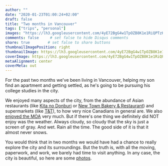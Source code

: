 ```yaml
---
author: ""
date: "2020-01-23T01:00:24+02:00"
draft: false
title: "Two months in Vancouver"
tags: ["trips", "personal"]
images: "https://lh3.googleusercontent.com/4yE72BgG4w1TpOZB8K1e1RiQPTzK1QvBvEE1x_0QyMSG77rXdpjxCqvq37G2CdLoY3GWgHbs9kt2yDwDGjH-gbqm7fNi5Qx9kMwMpoRguJ8tDf-30v722v1uKCCnCeO6yCf4nFyYsUI=w1920-h1080"
comments: false     # set false to hide Disqus comments
share: true        # set false to share buttons
thumbnailImagePosition: right
thumbnailImage: https://lh3.googleusercontent.com/4yE72BgG4w1TpOZB8K1e1RiQPTzK1QvBvEE1x_0QyMSG77rXdpjxCqvq37G2CdLoY3GWgHbs9kt2yDwDGjH-gbqm7fNi5Qx9kMwMpoRguJ8tDf-30v722v1uKCCnCeO6yCf4nFyYsUI=w1920-h1080
coverImage: https://lh3.googleusercontent.com/4yE72BgG4w1TpOZB8K1e1RiQPTzK1QvBvEE1x_0QyMSG77rXdpjxCqvq37G2CdLoY3GWgHbs9kt2yDwDGjH-gbqm7fNi5Qx9kMwMpoRguJ8tDf-30v722v1uKCCnCeO6yCf4nFyYsUI=w1920-h1080
metaAlignment: center
coverMeta: out
---
```


For the past two months we've been living in Vancouver, helping my son find an apartment and getting settled, as he's going to be pursuing his college studies in the city.

<!--more-->

We enjoyed many aspects of the city, from the abundance of Asian restaurants (like [Kita no Donburi](https://kita-no-donburi.com/) or [New Town Bakery & Restaurant](https://www.newtownbakery.ca/)) and supermarkets (like [T&T](https://www.tntsupermarket.com/)), to how very nice Canadians in general are. We also [enjoyed the MOA](https://blog.cortell.net/2020/01/moa-vancouver/) very much. But if there's one thing we definitely did NOT enjoy was the weather. Always cloudy, so cloudy that the sky is just a screen of gray. And wet. Rain all the time. The good side of it is that it almost never snows.

You would think that in two months we would have had a chance to really explore the city and its surroundings. But the truth is, with all the moving, paperwork, and work, we barely had time to visit anything. In any case, the city is beautiful, so here are some [photos](https://photos.app.goo.gl/Svqt54qBTd6ie9GY9).

<script src="https://cdn.jsdelivr.net/npm/publicalbum@latest/embed-ui.min.js" async></script>
<div class="pa-gallery-player-widget" style="width:100%; height:480px; display:none;"
  data-link="https://photos.app.goo.gl/Svqt54qBTd6ie9GY9"
  data-title="86 new photos by Jorge Cortell">
  <object data="https://lh3.googleusercontent.com/_9PtnShZwQM17SoxrYRVq-4xpi60vh1VbrJT1loaotncHCAuQ1M8qwVNxNVBgbm9X3meV5KPJscQZ9CnS6Bn4GfOAl9NLU1v6COfT4-BZmAuD7DcXurGQwcmpDTrfcq0F2gNzuZFG4o=w1920-h1080"></object>
  <object data="https://lh3.googleusercontent.com/H-PaifLF_dOi1B3zNCCFBT-2aT_mFY5l-Vlo_243PJwGqkn5eZvLjkggvrj4c49JnySUG-1CWKHLXEAYCxwggxs3rjnKFfJUk8VsuvEN4fb3m0NkkYO-O8PyqA9VFZUL7OCOMOqrj1Y=w1920-h1080"></object>
  <object data="https://lh3.googleusercontent.com/OFcM0srpjz583qEAukTXWU60R6ZgeR5SJdj_0Qw0W07Ey32Q5fqUqexJiOOqto1vQph1gyPjHKWvJgzGR6uKy5Ftta1MfjoDQ7wZW8YNZ7rOS4jKIWCWSX1MF1RtgQzEg53h676UwKE=w1920-h1080"></object>
  <object data="https://lh3.googleusercontent.com/qvaQg2GlTK3GCCUCfFA8_g1pcLLyTOV78QmQVU_Ex9dfh01FKOcUrgQ4x0NUyJV8Qv4Q4OisvpjvGYHYYsLon1dvRkIjYGqoe11AvbqU7oeMLYTkYR7Ju-Oks-y5AowLfn0d8TIq0vY=w1920-h1080"></object>
  <object data="https://lh3.googleusercontent.com/808lGOg4l-3Hq-4khr74wNp7Du6zqW9ALSrfrQwHeide-o-0eJ98BoTHe5Qpxc1J6Gh-vvyyuclugM8Xv8WJY0ddz25yARr6tbQHsyNi3TS5YpwO6qQg2HRXajoFqnZQFvdk-hNNYV0=w1920-h1080"></object>
  <object data="https://lh3.googleusercontent.com/C5f6ghdKZkuZl44IN7CTCQnRiJO2dlyNlZRqzHKc5xmkQGmMXFlpT0I3Qj2LoBKHa8Wcx2urhd7rl2GoUeXYbzrBrosGDzrQ-8ZTZ0_KxtNNyhDaAWxRy2Ix9YTr-gu8RpZ-AL51b8M=w1920-h1080"></object>
  <object data="https://lh3.googleusercontent.com/e4qXIoKuBusbZuBc7rJnHsSdhJVF-wRzwJrKzajArA6qn3_yy9CZY8sfJiOrczIAC3AVYz-1KDjsAmCS0oTM76ZTMgLhwpi9rAJv49bACRHc0eS1bqUkGIP937j87JWi4--wOeckSEg=w1920-h1080"></object>
  <object data="https://lh3.googleusercontent.com/c1Du7AFS2jnes_Kpl1hnjHxJJr8-9YuwFuXIAVE0ovTIEHgMNGSwzYfDeEXcSy8fc3j-UJdWaWAIAs4NEA34Ydyw0XXzFT36khjcsdEd2Xu8QEYFCf_Kcxau9j-519E_r0LlXqpAPAA=w1920-h1080"></object>
  <object data="https://lh3.googleusercontent.com/FLpmLoKl8cfCdtGxI7MKEo6Y6W6XS_wtoFhtjW7sWea-zgNc92C9Hw-ar4qTaIM1-BaLh2WyoePf27aj0V2Vgaha40gTm2nIM4ipImS8LvITf5MTxHeeLc8couAWyX_t3v1O9es8mNQ=w1920-h1080"></object>
  <object data="https://lh3.googleusercontent.com/imrX3FoUV58cFy9AKKArwgYT7Wtyyx1zC2n67c6b5Q_SmlgSmxG0UIrBz3YKGYsSodXcFeebyqAuxYuoI2mipeo8xQrkpedX324YqlvF1VBfjfChU0fLZvqofcEy7lSjx-BjJB0nr2I=w1920-h1080"></object>
  <object data="https://lh3.googleusercontent.com/YSi-HAM9yV4QxUEIpR-gqfZMzlv6v2TO4AGCtY_TF-i33EIBZjUBRcBgdvqYNh8qNqMkwi3Ibbpd__32SXXmSYtxboSpeD2iZS-TZxqE8vNznkLFjf8QmIXKpCX_71ZKVbSNeqbZNK8=w1920-h1080"></object>
  <object data="https://lh3.googleusercontent.com/ED8-dFIgQDFrcz1FvuwHzV-h-a2GnxzFSAOfxfGwkzeflaZpNxTRj-eefzHWkZC11iS8SwgKrIxlUUwThJ7NVM8l7eU_3D0bIztJTnuMCyiNbKovVwdN22v5PAegHbAEbHNPGuAZlzM=w1920-h1080"></object>
  <object data="https://lh3.googleusercontent.com/e5_MOJIOyeTCkMzaTgLAoBJuF_Xugr9W0EdJqPa8wBd4TH14s6QEV8m9Q8qJHQq--E49Dj_hGCKjwNhuj2YNjNjgK_i3bsf42gTBWTdwLeDaiTkhwKooj-oJJGlTq4j6JlG87YxZERQ=w1920-h1080"></object>
  <object data="https://lh3.googleusercontent.com/J0mTX9_3Q4EEFORQ8Gz8xdg5zghtzYRkY1P3T5c5Kcw23GpHutEQcOCI10FigDflobzG5cyYroqO8Ks5dnnZqACEd9jUkKJRlvQqSqYXwthYFqzCus-w6qt23Wahb-oGnFjOq7ToL4Y=w1920-h1080"></object>
  <object data="https://lh3.googleusercontent.com/ZHAkn5VD1AlqbsBWGEopZINDE4RHksR0j4-T-Ll2obaUMO11Xfrti3eDFRvVACpX5Zt4d9jWeQC357r7a6XXaeMftP76gYbK7otZUJ9UnjqA_yatZzncBmuYlwOr2627A0QVT0Wyd94=w1920-h1080"></object>
  <object data="https://lh3.googleusercontent.com/-6ghc1UwBK45rsyuguzk6pLxhKj2ITqzECqPI1ddKgG4h_i_DTLJEJMyo270Z_MuHODI7ZXlaLRvF1XUQ1237UYliqKXy3EwC8A9Q_Srzm4jB1-vnLgkFwSD0WjL0PVe0s5vJYexQqs=w1920-h1080"></object>
  <object data="https://lh3.googleusercontent.com/yB6R9ToDlNdBGXqv8W_KOGcxC8E5dyhCGJvP8mO0Rr92Qm5TtinAcGN4dWNAtM03NDWurjHl4JQAnFLVg4mO0dXQwPLS537Md074ZF_EFBxQW0-Wiv-v-mb9kYF8FOyrfzincI83sPo=w1920-h1080"></object>
  <object data="https://lh3.googleusercontent.com/s7z_mr_PqldMDOBd2-YKYYRFmTqXeYFJ-108q_hplnYblZ9WDsCO2SWl_tWL2J_JSV4jGcWYYZbsjzmcK7Fylyu07aGFYMGo3R252PiRgUklGZ3trPK0Yp3-E1AV8SlN_B9g9xkBYjc=w1920-h1080"></object>
  <object data="https://lh3.googleusercontent.com/0OfsBV3WM_3aiC3qLqC5mDiE818-ndwnFqNLSkwSFd78npLo_dqaiqtyFAeOJXWmBjl4DMDO6cmeXZd_aiXISCmrNwxNn0dG8RGECNX3Y7JvigJczcird1mE-r3kwysg2ioUL3YEH_c=w1920-h1080"></object>
  <object data="https://lh3.googleusercontent.com/jqaUQ2mz2Cy0qpM4lQS-lMN2f48HALp9XgYYVR4Ix6jCY1OmTPYUImu3XIo5m1YbN2a-5_vKrEGPN5PluT8GoCcWt8GsfJOSeYLTULnVbxx9lLMu1Mi1H2QVAHenL0rQh9DT91H-NaY=w1920-h1080"></object>
  <object data="https://lh3.googleusercontent.com/7Vgji3WQfUYJEOR_UQ0_dIzW2pRbxd4UURVAqu7N_qAt2tlGtnBlSaVUB52QG3U444tsMu4PCinidvvQ025jeIVm8bhmTG-llSgTrGg15bSalgEpTEz5GN3Qo13Ht91wfGwzbW3dfrI=w1920-h1080"></object>
  <object data="https://lh3.googleusercontent.com/j3d8bnTXXQ73boklhXA11wTsYfhiGNyR1RvMbROQSizNYM4FGY2ZwT_bmUAi7XURPEpMv0LhQANQsK7r2cdvuNJ0i01Xd9jfaaoun75L_YoEaSftoOrJcZc4RYwRi0Iupk0YDKWz0v0=w1920-h1080"></object>
  <object data="https://lh3.googleusercontent.com/TzvdGHJyjwOFizJr5VKKfPl62q4naZmpE4b4RFzj0dDY9qCP1fR3eN_XhBTjnxtrzFFl0ubeejmT2ZR15AfevgNDiWjre1gmONOXAbvQaHNZbaLBndsaAcFPWCplrV5TxXXAFi44E4I=w1920-h1080"></object>
  <object data="https://lh3.googleusercontent.com/rSo_5gO0cwrn7RaJltag5IUBnQdZXoV559xxTh6PLMfEYN_lm0N212XSbnLqwmOgels-ZhkJXJCAAdzH1SMXt2zgiQiQGC_8vR3Ptm7go9N2kjTOsXG3jYADONRJzd7PkTLi8F2E4h0=w1920-h1080"></object>
  <object data="https://lh3.googleusercontent.com/VHtLwnSSPaRNBeVIgm5lIDl1CiuWhHe8W-USG6tYj0yDTffLyyBB1Ig6gnhanhR7EW1XvslqJoO7L87_Tfx2OF3LlPBUm7zUFqLHt86F9O6M8jGpodOAhI7EvSQltAkxUJG_W9HXZo8=w1920-h1080"></object>
  <object data="https://lh3.googleusercontent.com/xMO0vtnuSiqs-qfjwCbM21ke8FWthU4xSEXHIc9Sy4KDKUFzHE3jsi2GwWiOizeG-aGAo0XLgyuJayt8S3b2w0KhZeeUmgq91TjaXTFTlnCuReRW71oTweMWb6fl3ea0hyCucr1AvAA=w1920-h1080"></object>
  <object data="https://lh3.googleusercontent.com/Mazo_UkP_HUBAIyMv_FdJcz0CW4PpnUdRk-GN6WznLdib9RMJCMTNx6S1kzx4kNq8rnfSixr-_aiXhC67_0tTX7H0FrWK-awpq3ED9L-_Zjz01Bie8YlYF9lk4567UJYuzHss8PJPG8=w1920-h1080"></object>
  <object data="https://lh3.googleusercontent.com/45sqjdhnC15eLEV3ZcFrMKCIy7vQFlwmByqFPAd7XQrcOCe9d7JjYHk1kAVIUvlgZWEdtHWc8ls103Cy4UwPDJKpvzQJ2VgBOnoewymmV-zLhRK8lvdQn5VklIcTZZP4FfyGh2vPO8c=w1920-h1080"></object>
  <object data="https://lh3.googleusercontent.com/Whaac47OkoxCvvV_YKgsCln6yHtxrGGSddjkbSznyxdY6RdnmWB43EQIsDhkM8e6LzFIHY1_laEkBTiUjo0PfgtVJICBxkikLkoQABp2MzXDeoqu1rLUgQUKN6zrgg_eIfX54uPorc0=w1920-h1080"></object>
  <object data="https://lh3.googleusercontent.com/fD4TfTfCn4nawnU9Hu9uJ6bZxF8B3nCY574-9IaiV1YENJE_efVDgjQ8s6Zfo5ktXOrlC_pEZqFuPp16bYz4n-K_TXP27tyl9shq41itJz9SkHEqgAtPUut-1LKkPgsK29GRIaK_mMI=w1920-h1080"></object>
  <object data="https://lh3.googleusercontent.com/joWSA2LuWUReAwp08-ijjnabCYIqhPUQgSlP1trFcdu7OA5uf625TQzPvSHd6jvBkg3TIyt6MMwseWweKo-XEwCbgf13oavCL284oZMoIcEUCpOoC0aiYmRNKTDdNTSdU32d2dWnkJg=w1920-h1080"></object>
  <object data="https://lh3.googleusercontent.com/Zy4heEzLp1Y87TavlEmyTxynDLId0DM4XhfGYoMQJDRhKn9XxlaKYdYuQGFt0_v4753doXofB5VfbEAmF-HoybMUZoOIyyw-rkGLNDiiQ5-Op3gY9r6CJ1gKPMMzikFZnLSQShAtGOo=w1920-h1080"></object>
  <object data="https://lh3.googleusercontent.com/dM9AmbDrMC4x5_SbFWDgN3bM_KdVTZvWXVBh8JCY-v8sQLYQTmM3KkRKQhKscYe3pLSwOicJEKkW4BqEiaO16hREni64b2akfAUSpuIC0P8irkas41XqG8JJ9EjYrFMw9kVv-rZYLnE=w1920-h1080"></object>
  <object data="https://lh3.googleusercontent.com/exUpaDJwyHn1Wf6EXdIPrFyQ24J650h88XR3JcMxqH4GllQV2p_JncIjK5SftRGVn-CgZN7aMnDE6CYP2i3sy0YNhJbIDuOaoA0ianBp74_WGgqUHyd6-Z_AgKfUNBov-SRb8RIJE9Q=w1920-h1080"></object>
  <object data="https://lh3.googleusercontent.com/BQftXPYPVOltkiT24lYnVOxB66EOP86zDZBCLyZWs2TqJ5i90J1S6GjGTgx-iQ1YkAPJt1UGuLU-UeKobsXGp8O3oesHYVdxFwIWX16GjkNNsUaKWxp_R7UQ-Bj3p-16hP9Yy1zBWfs=w1920-h1080"></object>
  <object data="https://lh3.googleusercontent.com/kdm7E2L_OPsf4D_5Pp9qVufHDuthfUNT-TVTkwFRK9ngyTPkYYlli3GW2q_0pjx2aADDHxOxESvtLcG8QG9ToknZZMGlVsRChVWUr2f4tUP0u8GkGONvA899ITA0I-qzujZDE_f3ZSI=w1920-h1080"></object>
  <object data="https://lh3.googleusercontent.com/5M0-ZNcQfBHUvbsoU7XUm0Z0kd5aeGKJPZzWu3tWAStltsbYNU309S2lIjHvMkqfsxBJL6AcEKb7gA8dx-r0s7MYNUpndNIbWmwUhPsTKS-4b5wWJTkq8U-PoL8LdlYAWTcb9RMmKPo=w1920-h1080"></object>
  <object data="https://lh3.googleusercontent.com/co9x66jc5-Q--FwwXpEZrWGuW6y5tLM0COfwXdJzxnHRKYp4rApbo5TLNxIqSlMql0JkhzcnZS8A-iO_YNi2Ss26FabxTqIVGYKrXbm8i33i_5B4Diyb7clcEwSnnpgok3tkxxJJew0=w1920-h1080"></object>
  <object data="https://lh3.googleusercontent.com/uf4p11wl8abdYT-yVB0X7BVpvTpzD4ZNs2BuEsOrauiPuN0kQzbKYJoxBueHrbrXECcPNzSp6amcUsUUoIok3IPvu2T5v1rYd1WC8IqqerI-kz7vYD_3NTnbaMShcDHJVaf6WJItWJc=w1920-h1080"></object>
  <object data="https://lh3.googleusercontent.com/SKSNT_PA30_mJ_XoME9i2rxHS1iwWf6SqzF_brlIVb3cCmbPySAf0Y_P-62owA4IZvRo08D0TMgtlhDp2E9zyVP0xSoIS3wFSleuBmseY9aCfXcF4RddB2ZjKK7sVj4LDPZkptL8pms=w1920-h1080"></object>
  <object data="https://lh3.googleusercontent.com/CqFbdhZMRVOyeBpnGTewsjpvO2EaIr5LCpF7m4jGPYxjpS00nfRSO_k-H8k7_cKHVrJxkpGF3SXORPXYEcnBf4vIlu_aWAvHgP4hth1JJATJdbD5rRB8crunO3ruINpj_oFkSnN_j-E=w1920-h1080"></object>
  <object data="https://lh3.googleusercontent.com/vcdZ02XTfJ1Fzxf-2xjmI45IO18KtAqLO8_4sH5mR-5CI1WdkV8LtKzmrROSRxn1XamO1ngx9xStQuH8ZezUHcBmuXCyWjWd51RHkgmTH34gBaVx1FRWFzO38_hKpKAQF2g4Q6rH928=w1920-h1080"></object>
  <object data="https://lh3.googleusercontent.com/sCqOYTPrloKjfKhgDF7mDnWoh6HUMLT4dSrErC1FPeyBtkotZytNzsxfoD07lN5XTsG18k4D-Etincg9SlzBbPpi2KlLppF48spfSfXFV--yOItgAubooVRXqcnfaGPzQ-XkVkS_RLI=w1920-h1080"></object>
  <object data="https://lh3.googleusercontent.com/DDK87l-LLRFe3J8zkpkYGbbK0CfWPqbs13o4PDhYBGVvWwcX1XfzW0K7ybOP1IwVmgqHy7C6OG32b1AgHNPHfs02SpeLUJWaPO2vrjkgOQbyW0pp_fmfTOdp3xCjq2ocwCFG3c4pWTs=w1920-h1080"></object>
  <object data="https://lh3.googleusercontent.com/lFAG1xX4d-6GV5rk3uBBXEAxdnTPfdtWmDHm8ty12AbSK_oaz4bERX1x_2C48VxTzRtntTALuprkKoVxIsfgRGs9MrC02yb7qeV9u-zLA8EjPd0mSYxHuv5oWjlcMzBr36kQokVIl0I=w1920-h1080"></object>
  <object data="https://lh3.googleusercontent.com/KW09gda_HY-x9A_rkxnYS9r3HmO4IlsrSTF-Kt1Y1zgpVJAqmmy-6wQKACkXOW5T2wcyUN0HYK1tp8iauktMcwab56lE1crKdIS43NrDg90jqJCSRk86zf8sSXiIuO6bTKl-Xs8QBv8=w1920-h1080"></object>
  <object data="https://lh3.googleusercontent.com/0hMwCraG0PdFeDuiRfY44uckjl2xGxr2kbP4MkrMsFUY4ZedD6Yw-EMPqGb8WVDKNDDi04iO80cbXw6Z_103-sT8kBEbN6f5Q9tNnnGrNHvFufcEUOfSApUHd-z3bTF-2GVFL5RCrwM=w1920-h1080"></object>
  <object data="https://lh3.googleusercontent.com/xBE0EH3mKm2jHO7jD1orXfEGnKhuUt_WAkW-yflROh52hajNT9zeik__0nIf_2kvRCU44T_sYu3usjDBbnjFToR-dKt0ZlElOO49bPb9uC5qzxJOvNI7LfFuEs4-aZ-8CUyQSUz-SWc=w1920-h1080"></object>
  <object data="https://lh3.googleusercontent.com/3flX-I4JLEBjiqSpaU77PEsUzJnD5l48rtLU_uD7GHwzTXR0CNsBKJEL83t1OHk2JDCLUlN5E90B2xfsxOjFlJ-sEPdMZAOlV4xB0YyapiQO4HGpi7we2oIoVzeCDhxU2Of0HuQHpSI=w1920-h1080"></object>
  <object data="https://lh3.googleusercontent.com/3Bp2VYLAdfcTfSnKAtjJ72gEjWLspC5WUMoO6J6pH3JAhvpOWLb7f_S78zLVz8vf7CV8A9IjBy2NdwQwGCLkGgbEpvvyIMTNBOeD_SgdShQAPPkrPZ-4h-71G3wG2Ppyjg819YfyvBU=w1920-h1080"></object>
  <object data="https://lh3.googleusercontent.com/BT2NwyuqND7LSWWneh4MkkUkFIDn3Umc9-OLW6YiNjCJQG8AgH3DAWhp8CpP5Pyw3jH2zGtYH3-xR63qIS_c2mkHI3pD8AmDCOlBX6v5GNvTG651QXCtnFuA6gMS0zMaOjkxyZMn7Js=w1920-h1080"></object>
  <object data="https://lh3.googleusercontent.com/5jv5pv9TLSKiAKFppwE6aGNhdvk640hSJkV-NzqIvVPd_4yXV638Ys_SYVi_Z33MqxQMvjnPeEEyRAIQpYQ1q8w6Mr1xOWFkpwKy3DiGq16I-F6dE4AbrFj-HBlErZjJ09AxdX_O6Hg=w1920-h1080"></object>
  <object data="https://lh3.googleusercontent.com/1HrSU89uI-H7zVFXyrkRoGGO1gnAbrRgf661eKcLBH40Razf_IzIjTxQvU2XKriMg5M49GCI6Y_Li-o967Wi8OQx_VsPm1sMhNpqEKAAJ-Yd2c8h5KMutv33nNg4ztSTYPzxxb-h5-w=w1920-h1080"></object>
  <object data="https://lh3.googleusercontent.com/ZJVK0NJLCpWKSPapt99FU1tlVINi4adRkaUEbmqXj4ggNtA65dvr2EaWzB3VgHnZt0IaujSuBgjo5uDKPYfFs41NuzgQS_Fi6Yo6eiO84baBUcIVKd_ZHSNeFvYy--UKm_FDAnKb0hQ=w1920-h1080"></object>
  <object data="https://lh3.googleusercontent.com/M5f1Wo70q3s1_BzX83bPYMQPIN-K0S8OkHKsfUVyaWP26bI-lCyv44-LqclQwWq3ah6M9OnVgeJUWOIHT5jy13Kb73TNjAIydJdlAhmshJxGrhg_OMAq-3xW0qpt6tAbofMSjJT0J54=w1920-h1080"></object>
  <object data="https://lh3.googleusercontent.com/q7BdDN2Ruv0LRo0mP4ZU7PQuibWfIOZDin6gwg59lym1QF73bm-RBJaBxyQHYxdV6tgG2IqlWZIntiBvd1pd55yJEXUb6Xq_W7zdwUyIYwAYFPdWlrWG1kdRcu8ROJ1MtlTF3lX7Vcs=w1920-h1080"></object>
  <object data="https://lh3.googleusercontent.com/JvXGR08YJRMXEDMgZCXcngY1_kaBfSVuJ1Qo6QcEuybkywCMx2WjOzd505jGhdKG9BuLh4hFTiYeIFUu38sLv8OSM1TvKHSQkXX69jfh6gE55_hz2dViNo_XacT_08gH6QfYp4yuboM=w1920-h1080"></object>
  <object data="https://lh3.googleusercontent.com/iSwdx9etrBE0-KKi51MqJIRz5vP_VEkN7hi3eHK-GIflYafPteoh63Cc5mu441i_QrQennNhtPrqMrBspXkNJg85Mr5bA5kLDYAv_PjOJHozyvi8eHpHe34vZORwbvF5Sd9Sij_a-gU=w1920-h1080"></object>
  <object data="https://lh3.googleusercontent.com/KlM6ACNJzpPEmmmFMBikQH8MZ4t3WVrdlirXhgrvSMCi8o77yMQSzeMZd5jEcwqoW-XqQb6HSlsf9ccCAzxxaguR5OLCxYgpqC8CexqedrJS7pzVo_QyYhlMKkoRtTaSaM4zm1QiG8A=w1920-h1080"></object>
  <object data="https://lh3.googleusercontent.com/eh5NoR7JY4Ywr9ZGl0ktcK_jOPzNf4wIV55ytXHlD4xzF1203OZwLtzNDO5SeIkgorCc_7uD4nzNxBE1ZZeJhcDoKL_XwOr_dEu-yFv6RLAG80iSeWT1Wqh3WmiwSAT1XfHJOdZEzbI=w1920-h1080"></object>
  <object data="https://lh3.googleusercontent.com/Z3IDcts7nDVolaXyKqqEiqciwRSZDqjg0_d6h_Se3pTG_g09uT5eLUTkTMAydrB6mQkkP-MnB4AtChv3DDTguRb1w3RukpSfjghf1VK9jtpDGtvLekGX53czUJX0GuSW-j_psIfLCBI=w1920-h1080"></object>
  <object data="https://lh3.googleusercontent.com/C4GoXYjhFYNc360W4wf8ZKTTCk7W4F-fbnTQ_l5WEMtO2-lherNQ13K-G4vtcD-knYIMnLD3U1FpEPhJ8jAkWvA4s1hpcmnhkJZ7JvPT8-1duAQqx9zu7ECkR9JavowI8llaP-6Owxw=w1920-h1080"></object>
  <object data="https://lh3.googleusercontent.com/zGj7NaAZMKTdirqQa0kPru4N9pKt1OnBSUjjPCuvFTBGEJ8kd7nxbrkAUHSwF0_QKFma207vQZ57Lm2E-tUkwehYWhmClfrO4fAeqzxneowypENzRRtLoRkUk4peaBEUjKP8dMki99g=w1920-h1080"></object>
  <object data="https://lh3.googleusercontent.com/3DFIGov6lK-lztz2E6h5_LBdA-T1_qx2fp6Bzy7hSm7LlyddWT8v5eQyKu91FECfzUsQosTyGDFNx7GBo2JUl03mGbchJxQDOwkJt_HfQgxZQ_WpVXHCn-bizgCRikr2UAFOqLXnhmA=w1920-h1080"></object>
  <object data="https://lh3.googleusercontent.com/OxckHI2EfMZ-4vU67Clyj40x0Vxxgd4NPbpEo6qjnQeQcRGyMRO6UJmFsdjfEcMU7XfOuJoWzF-XEEeblfZq-1S-wCJ1QKWtMjZzfGXci_zDfzb5PY3wdsLSpO1ZNxjfFUmeyI03tE8=w1920-h1080"></object>
  <object data="https://lh3.googleusercontent.com/QMUO1FtkRu32bsrMPHw3R81xERxHwSyVENucRE-s1Y1_XBWcfF_O4ebtNb9iprxa6EGNKubj8A4LVKoPcTSrE41euS70tRLlulTwdB-Vkrj6y_Bu-bPcArpW6XuGHQYvNWfhx0kXOZo=w1920-h1080"></object>
  <object data="https://lh3.googleusercontent.com/NheAv1N_dQek9sqfpZnhUIE3RJCUuVql-J7cfp1hojMKeeIJPbUK-ug1-MkDim2csbkIkoJPwsTWJkypvRqqf0qzizXQuVk9KRKzvY9As6IxB_Y7tWU4Wy7hM8WXIiQEfzHod_wucAE=w1920-h1080"></object>
  <object data="https://lh3.googleusercontent.com/LAWONGvSR-_jOBtR2_wm4cZ0umjF0hKk2XqggeYmZGFuDy7y1-6QW2xHdV-l5KdYblwAFDWBF7RB9WLllCd1jns5f2FmaNWuhlT0z-fqJNoNcypl1dp0lXassxBK3u9dd6kytN4qFMo=w1920-h1080"></object>
  <object data="https://lh3.googleusercontent.com/HBgFmQxjLMxfRB8D5r81iST9r9vkkyZzvKq1meke9ILt6NkHukum6_LpVJnklglMlm4qPegkH81LtifUMGRAv_Sq5uJFseHcap_A9usgQbhXaK1DlLiwlaxsSCCGdoNiWSjXcghK7fU=w1920-h1080"></object>
  <object data="https://lh3.googleusercontent.com/i-c1ymW_smveAg7SqJG2dUfcuMfGBfJxZvpvI7i6RcslShuAkyq0jJbulZq2VDrAT7pOHZa-KXoUFBWb4jHzONtwStwEV5QYP221hjGHD8e8JODYdsTU9bruNvdeytXBhP3mdu1OSGo=w1920-h1080"></object>
  <object data="https://lh3.googleusercontent.com/esPvGF6DBqslHTuppP523qQkVXYwK7Et3V9G-20OcwOD6X31K4X0YQ5Cq3iCWEDNx7xw4lsUZIx4brmJ2On277YtgnTshWtviAv6JIOdEFft2iCwd5wldKK93S28TgBif16LW0DdY7g=w1920-h1080"></object>
  <object data="https://lh3.googleusercontent.com/OFtVG-En4m0TmvL5uUAc3ak8OBTs5ZwKs5xKrx7hJeg52rL1jCEjK6wIOnRmOIWOr6qhy3Ov0-hvYXwZ65kT2TpMlT5KA_mXcC_irIZcdmvjqjFxzF5YYurNQuX4FwjtK808Q1XuwK0=w1920-h1080"></object>
  <object data="https://lh3.googleusercontent.com/qZaEKuC3E1UmVKo22EgYgD4ZKrInkCn2f44-PqMWz9-L2KxNbySTceGMqtsautECBZwynlcUTEyu1adWoA1bBjQK2A84PA9GviUQ_KikH6fYwV11UPegnsFa6cHT3CPOkERoBWls9ps=w1920-h1080"></object>
  <object data="https://lh3.googleusercontent.com/McR6UDBng8IXYy2-efO43fIquzy4g2PB7DDUIKvm1v0HP16L8jVbur8NLeP_KPoLnHiUdWOQB_tzTGgi3RaKDdyurAwnGU_Q718_CXkIlwSL33uGUvIbEtvyQ8QgiMHkTTY6A_kNZM8=w1920-h1080"></object>
  <object data="https://lh3.googleusercontent.com/U0VuHBfiAzOgb0-7HxJtsUZUjzPL3oK3hZqW4pMyodkpm5ZjBuJN1WfNJcuNxZnEXI3QbSUad7fQZLE9KcsInJJb2bd97lf8w5Ji7AH9IUXnv-lWX1HgntXNyJV10-bwKBucvJAxBnQ=w1920-h1080"></object>
  <object data="https://lh3.googleusercontent.com/i2B17gR8HIIzc4cwOL7hNCmm1tBgEmBO0mE9T0kALDIy1_o0BpJP_LpqUD3CTS_hSlSihU7RUO5M6uZIBrS16HXPYtG8mfdpHt625D4Gb79OwsmcJAmS-oaDZzVSrEkpDXM5_yAcGd0=w1920-h1080"></object>
  <object data="https://lh3.googleusercontent.com/6PJx-HpwJIAsjzSEUQb4vqBeFINVq2hTPk7Egz8F0yjS0nJG2E3EEikUhEq8LHcgUR2TVBo29CW3FB8auhH1Mnfw-2TihwV78wLSMCg3ouxnPWlkL6BarrC8oFueZJDhYNAYreS_JPU=w1920-h1080"></object>
  <object data="https://lh3.googleusercontent.com/f1J8E5lG5UuV3y64flLOI8dMqebZH_PNPwAdKZFUIE3nLtBuOuS8HRU1f5glGG-zdXfuyUxjO1iOp_0YcYa7UbM7P9imHUpnAzB79A6qykGyHI8KXX0MT5RO2TGjHRMFWOCDrZ6n9pA=w1920-h1080"></object>
  <object data="https://lh3.googleusercontent.com/S5BTQwmj7v9zDrUWWHz1rt910UOhQ_7vul6uQnb6sqXHumtbFLBcwefcwf7Imjzu71jJsAQntljMGfBg9G9Z4NVexqsl16qHiWTNkmYBTRNMFedHlJSocA0zUgFhHC66pFFp5JTKmC4=w1920-h1080"></object>
  <object data="https://lh3.googleusercontent.com/A5O-waegYP5i8xL1eyqpHIdW9HQ5lqqzMorV-8Co8P2CcIRh6rXbKvMeb0v1dmKZAlD79JC_yAJU15GBc11qT32pJi1nPSJZhPkLThoiPHp8xJCmRf5IEfGpfqEP93RK3UqcGEYzxzU=w1920-h1080"></object>
  <object data="https://lh3.googleusercontent.com/HD3S3WS0lVh8LJv6VLWm-2J9neYLeW6PQrM1Y8TyhPFnta0FWZQcEbg_C7MTtag8p2rcmvy6dOx8EZjFbdc4t_k7eMPwk7rFk7uEzTtMYN4xyXD7IUdyyk6YJwvbldOv0bJbOjUM6Wk=w1920-h1080"></object>
  <object data="https://lh3.googleusercontent.com/ArWw79DFUpVJvpHinA8X3JX6bjz8uqV2NfNh2g3_a2j_xSHpvE2zeO1wGqKBWQRDSf8e87YOIhiQ4qx95MXQbNnX1nNydKRMFD8g3GTOzk2BY-7hKuMJNqApz3Qf0VUbG3lBRf5lXXg=w1920-h1080"></object>
  <object data="https://lh3.googleusercontent.com/uAnIRTEUI1lTY0rmuv1t6CSZwDetvhk4p6miaz5-R3B_QbBcOYoipINpnSjy48_7Iu58xiH-_fvB_Kr7KQd-03XJN6LkwEaNXIYvR3NohQAXKOgkIk7d8VzbEJiTPdvUjJS8_b7bWLU=w1920-h1080"></object>
  <object data="https://lh3.googleusercontent.com/g0FfqVSmnPmwr_8xtshwmEqoGuD5WC9LpwF56X1pD8-Ta8jlLGnbrxFtl30PgJKvCvMU6Bs9-nXql9usWScpm1tGbD3YL_WppjWebC475oTRqXBCbJ2bLjrzVv20wnBrX7vGtIxK3Xw=w1920-h1080"></object>
  <object data="https://lh3.googleusercontent.com/BczFJZYanP-CFZ3DeKKZNph2D-EpfxjantISxx_vIwJ-t-zoy539nKdGVq93-tOteY2aYHTbQsRnQyTe7hs3jKn6aMBdYIxxnKmUJbJUt1ZYxxCz6doaMZQ5TzTXL52tyJDS7HD0AYY=w1920-h1080"></object>
  <object data="https://lh3.googleusercontent.com/SvXEqFq-2GVLsfuf3bpi8dSJAhjIDckdD_BofqlNyQm7Yb5D-MrVcPyToQjmHdyzREYwH0mbKwIsXKlaiCQ4_oDVEDc61RgxMa_IYplnFDuwJAAPKzdVD0kvSwUsQR8CU1YQj2cD3fo=w1920-h1080"></object>
</div>
